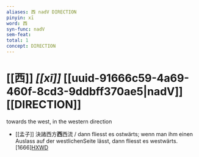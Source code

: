 ```yaml
---
aliases: 西 nadV DIRECTION
pinyin: xī
word: 西
syn-func: nadV
sem-feat: 
total: 1
concept: DIRECTION 
---
```

# [[西]] *[[xī]]*  [[uuid-91666c59-4a69-460f-8cd3-9ddbff370ae5|nadV]] [[DIRECTION]]
towards the west, in the western direction
 - [[孟子]] 決諸西方**西**西流 / dann fliesst es ostwärts; wenn man ihm einen Auslass auf der westlichenSeite lässt, dann fliesst es westwärts. [1666][HXWD](https://hxwd.org/textview.html?location=KR1h0001_tls_011-3a.6)